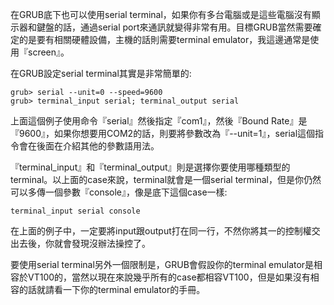 在GRUB底下也可以使用serial terminal，如果你有多台電腦或是這些電腦沒有顯示器和鍵盤的話，通過serial port來通訊就變得非常有用。目標GRUB當然需要確定的是要有相關硬體設備，主機的話則需要terminal emulator，我這邊通常是使用『screen』。

在GRUB設定serial terminal其實是非常簡單的:
```
grub> serial --unit=0 --speed=9600
grub> terminal_input serial; terminal_output serial
```
上面這個例子使用命令『serial』然後指定『com1』，然後『Bound Rate』是『9600』，如果你想要用COM2的話，則要將參數改為『--unit=1』，serial這個指令會在後面在介紹其他的參數語用法。

『terminal_input』和『terminal_output』則是選擇你要使用哪種類型的terminal。以上面的case來說，terminal就會是一個serial terminal，但是你仍然可以多傳一個參數『console』，像是底下這個case一樣:

```
terminal_input serial console
```
在上面的例子中，一定要將input跟output打在同一行，不然你將其一的控制權交出去後，你就會發現沒辦法操控了。

要使用serial terminal另外一個限制是，GRUB會假設你的terminal emulator是相容於VT100的，當然以現在來說幾乎所有的case都相容VT100，但是如果沒有相容的話就請看一下你的terminal emulator的手冊。